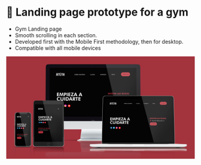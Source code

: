 # 🏅 Landing page prototype for a gym

- Gym Landing page
- Smooth scrolling in each section.
- Developed first with the Mobile First methodology, then for desktop.
- Compatible with all mobile devices

![preview img](/preview.png)
